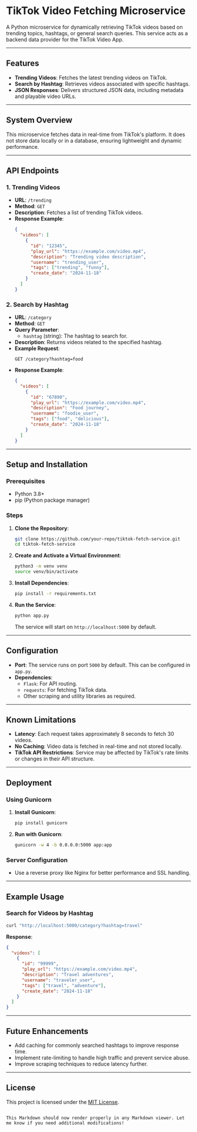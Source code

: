 # TikTok Video Fetching Microservice

A Python microservice for dynamically retrieving TikTok videos based on trending topics, hashtags, or general search queries. This service acts as a backend data provider for the TikTok Video App.

---

## Features

- **Trending Videos**: Fetches the latest trending videos on TikTok.
- **Search by Hashtag**: Retrieves videos associated with specific hashtags.
- **JSON Responses**: Delivers structured JSON data, including metadata and playable video URLs.

---

## System Overview

This microservice fetches data in real-time from TikTok's platform. It does not store data locally or in a database, ensuring lightweight and dynamic performance.

---

## API Endpoints

### 1. Trending Videos
- **URL**: `/trending`
- **Method**: `GET`
- **Description**: Fetches a list of trending TikTok videos.
- **Response Example**:
  ```json
  {
    "videos": [
      {
        "id": "12345",
        "play_url": "https://example.com/video.mp4",
        "description": "Trending video description",
        "username": "trending_user",
        "tags": ["trending", "funny"],
        "create_date": "2024-11-18"
      }
    ]
  }
  ```

### 2. Search by Hashtag
- **URL**: `/category`
- **Method**: `GET`
- **Query Parameter**: 
  - `hashtag` (string): The hashtag to search for.
- **Description**: Returns videos related to the specified hashtag.
- **Example Request**:
  ```
  GET /category?hashtag=food
  ```
- **Response Example**:
  ```json
  {
    "videos": [
      {
        "id": "67890",
        "play_url": "https://example.com/video.mp4",
        "description": "Food journey",
        "username": "foodie_user",
        "tags": ["food", "delicious"],
        "create_date": "2024-11-18"
      }
    ]
  }
  ```
---

## Setup and Installation

### Prerequisites
- Python 3.8+
- pip (Python package manager)

### Steps
1. **Clone the Repository**:
   ```bash
   git clone https://github.com/your-repo/tiktok-fetch-service.git
   cd tiktok-fetch-service
   ```

2. **Create and Activate a Virtual Environment**:
   ```bash
   python3 -m venv venv
   source venv/bin/activate
   ```

3. **Install Dependencies**:
   ```bash
   pip install -r requirements.txt
   ```

4. **Run the Service**:
   ```bash
   python app.py
   ```
   The service will start on `http://localhost:5000` by default.

---

## Configuration

- **Port**: The service runs on port `5000` by default. This can be configured in `app.py`.
- **Dependencies**:
  - `Flask`: For API routing.
  - `requests`: For fetching TikTok data.
  - Other scraping and utility libraries as required.

---

## Known Limitations

- **Latency**: Each request takes approximately 8 seconds to fetch 30 videos.
- **No Caching**: Video data is fetched in real-time and not stored locally.
- **TikTok API Restrictions**: Service may be affected by TikTok's rate limits or changes in their API structure.

---

## Deployment

### Using Gunicorn
1. **Install Gunicorn**:
   ```bash
   pip install gunicorn
   ```

2. **Run with Gunicorn**:
   ```bash
   gunicorn -w 4 -b 0.0.0.0:5000 app:app
   ```

### Server Configuration
- Use a reverse proxy like Nginx for better performance and SSL handling.

---

## Example Usage

### Search for Videos by Hashtag
```bash
curl "http://localhost:5000/category?hashtag=travel"
```

**Response**:
```json
{
  "videos": [
    {
      "id": "99999",
      "play_url": "https://example.com/video.mp4",
      "description": "Travel adventures",
      "username": "traveler_user",
      "tags": ["travel", "adventure"],
      "create_date": "2024-11-18"
    }
  ]
}
```

---

## Future Enhancements

- Add caching for commonly searched hashtags to improve response time.
- Implement rate-limiting to handle high traffic and prevent service abuse.
- Improve scraping techniques to reduce latency further.

---

## License

This project is licensed under the [MIT License](LICENSE).
```

This Markdown should now render properly in any Markdown viewer. Let me know if you need additional modifications!
